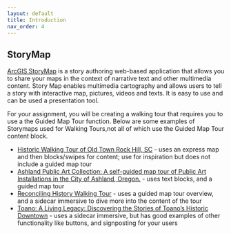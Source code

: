 ```yaml
---
layout: default
title: Introduction
nav_order: 4
---
```


## StoryMap
[ArcGIS StoryMap](https://doc.arcgis.com/en/arcgis-storymaps/get-started/what-is-arcgis-storymaps.htm) is a story authoring web-based application that allows you to share your maps in the context of narrative text and other multimedia content. Story Map enables multimedia cartography and allows users to tell a story with interactive map, pictures, videos and texts. It is easy to use and can be used a presentation tool.

For your assignment, you will be creating a walking tour that requires you to use a the Guided Map Tour function. Below are some examples of Storymaps used for Walking Tours,not all of which use the Guided Map Tour content block.

- [Historic Walking Tour of Old Town Rock Hill, SC](https://storymaps.arcgis.com/stories/8905297ac7ff4e47897b9f92c69f1724) - uses an express map and then blocks/swipes for content; use for inspiration but does not include a guided map tour
- [Ashland Public Art Collection: A self-guided map tour of Public Art Installations in the City of Ashland, Oregon.](https://gis.ashland.or.us/portal/apps/storymaps/stories/9aa5651e7249437eaf5c6bcd057e3c5d) - uses text blocks, and a guided map tour
- [Reconciling History Walking Tour](https://storymaps.arcgis.com/stories/5a7bb4b9d4214403bffe86044da953cb) - uses a guided map tour overview, and a sidecar immersive to dive more into the content of the tour
- [Toano: A Living Legacy: Discovering the Stories of Toano’s Historic Downtown](https://storymaps.arcgis.com/stories/1734af880bad417da28a7ec1580eb177) - uses a sidecar immersive, but has good examples of other functionality like buttons, and signposting for your users
